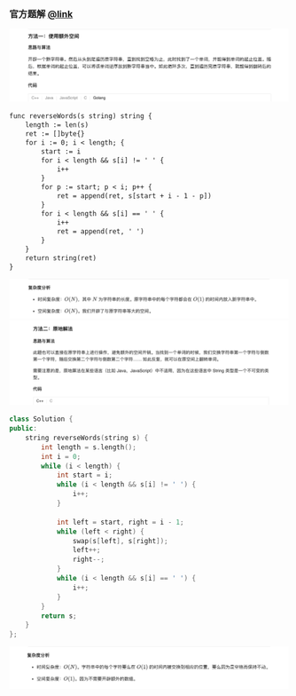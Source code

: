 ### 官方题解 [@link](https://leetcode-cn.com/problems/reverse-words-in-a-string-iii/solution/fan-zhuan-zi-fu-chuan-zhong-de-dan-ci-iii-by-lee-2/)

![1.png](./source/1.png)
```Golang
func reverseWords(s string) string {
    length := len(s)
    ret := []byte{}
    for i := 0; i < length; {
        start := i
        for i < length && s[i] != ' ' {
            i++
        }
        for p := start; p < i; p++ {
            ret = append(ret, s[start + i - 1 - p])
        }
        for i < length && s[i] == ' ' {
            i++
            ret = append(ret, ' ')
        }
    }
    return string(ret)
}
```
![2.png](./source/2.png)
![3.png](./source/3.png)
```C++
class Solution {
public: 
    string reverseWords(string s) {
        int length = s.length();
        int i = 0;
        while (i < length) {
            int start = i;
            while (i < length && s[i] != ' ') {
                i++;
            }

            int left = start, right = i - 1;
            while (left < right) {
                swap(s[left], s[right]);
                left++;
                right--;
            }
            while (i < length && s[i] == ' ') {
                i++;
            }
        }
        return s;
    }
};
```
![4.png](source/4.png)